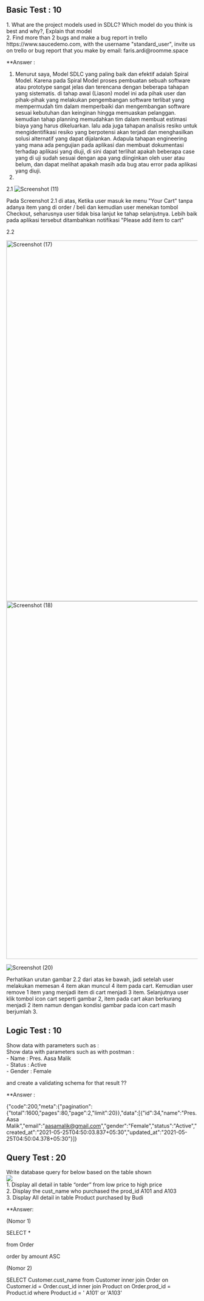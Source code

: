 ## Basic Test : 10

<p align="left">
  1. What are the project models used in SDLC? Which model do you think is best and why?, Explain that model <br>
  2. Find more than 2 bugs and make a bug report in trello https://www.saucedemo.com, with the username "standard_user", invite us on trello or bug report that you make by email: faris.ardi@roomme.space
  
  **Answer :
  
 1. Menurut saya, Model SDLC yang paling baik dan efektif adalah Spiral Model. Karena pada Spiral Model proses pembuatan sebuah software atau prototype sangat jelas dan terencana dengan beberapa tahapan yang sistematis. di tahap awal (Liason) model ini ada pihak user dan pihak-pihak yang melakukan pengembangan software terlibat yang mempermudah tim dalam memperbaiki dan mengembangan software sesuai kebutuhan dan keinginan hingga memuaskan pelanggan. kemudian tahap planning memudahkan tim dalam membuat estimasi biaya yang harus dikeluarkan. lalu ada juga tahapan analisis resiko untuk mengidentifikasi resiko yang berpotensi akan terjadi dan menghasilkan solusi alternatif yang dapat dijalankan. Adapula tahapan engineering yang mana ada pengujian pada aplikasi dan membuat dokumentasi terhadap aplikasi yang diuji, di sini dapat terlihat apakah beberapa case yang di uji sudah sesuai dengan apa yang diinginkan oleh user atau belum, dan dapat melihat apakah masih ada bug atau error pada aplikasi yang diuji.
2.
2.1 ![Screenshot (11)](https://user-images.githubusercontent.com/84786558/119529113-002e7000-bdac-11eb-921c-813abd15ba23.png)

Pada Screenshot 2.1 di atas, Ketika user masuk ke menu "Your Cart" tanpa adanya item yang di order / beli dan kemudian user menekan tombol Checkout, seharusnya user tidak bisa lanjut ke tahap selanjutnya. Lebih baik pada aplikasi tersebut ditambahkan notifikasi "Please add item to cart"

2.2 
  
<img width="951" alt="Screenshot (17)" src="https://user-images.githubusercontent.com/84786558/119531739-6ddb9b80-bdae-11eb-8d42-fe6ba40cecee.png">
<img width="943" alt="Screenshot (18)" src="https://user-images.githubusercontent.com/84786558/119531808-7df37b00-bdae-11eb-85e0-270d2422ec95.png">
  
![Screenshot (20)](https://user-images.githubusercontent.com/84786558/119531821-81870200-bdae-11eb-9c14-8e7035f48b86.png)

Perhatikan urutan gambar 2.2 dari atas ke bawah, jadi setelah user melakukan memesan 4 item akan muncul 4 item pada cart. Kemudian user remove 1 item yang menjadi item di cart menjadi 3 item. Selanjutnya user klik tombol icon cart seperti gambar 2, item pada cart akan berkurang menjadi 2 item namun dengan kondisi gambar pada icon cart masih berjumlah 3. 
  
</p>

## Logic Test : 10


<p align="left">
  Show data with parameters such as : <br>
  Show data with parameters such as with postman : <br>
  - Name      : Pres. Aasa Malik<br>
  - Status    : Active<br>
  - Gender    : Female
  
  and create a validating schema for that result ??


**Answer : 
  
{"code":200,"meta":{"pagination":{"total":1600,"pages":80,"page":2,"limit":20}},"data":[{"id":34,"name":"Pres. Aasa Malik","email":"aasamalik@gmail.com","gender":"Female","status":"Active","created_at":"2021-05-25T04:50:03.837+05:30","updated_at":"2021-05-25T04:50:04.378+05:30"}]}

</p>


## Query Test : 20
<p align="left">
  Write database query for below based on the table shown <br>
  <img src="https://ngomah.com/wp-content/uploads/2021/05/test-query.jpg"/><br>
  1. Display all detail in table “order” from low price to high price<br>
  2. Display the cust_name who purchased the prod_id A101 and A103<br>
  3. Display All detail in table Product purchased by Budi
  
  **Answer:
  
(Nomor 1)
  
SELECT *
  
from Order
  
order by amount ASC
  
  
  
(Nomor 2)
  
SELECT Customer.cust_name
from Customer
inner join Order on Customer.id = Order.cust_id
inner join Product on Order.prod_id = Product.id
where Product.id = ' A101' or 'A103'   
  
  
  
</p>
